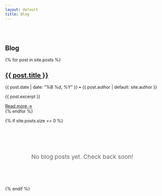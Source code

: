 ```yaml
---
layout: default
title: Blog
---
```


<section class="container" style="padding: 2rem 0;">
<h1>Blog</h1>

<div class="blog-list">
{% for post in site.posts %}
  <article class="blog-post">
    <h2><a href="{{ post.url | relative_url }}">{{ post.title }}</a></h2>
    <div class="blog-post-meta">
      {{ post.date | date: "%B %d, %Y" }} • {{ post.author | default: site.author }}
    </div>
    <p>{{ post.excerpt }}</p>
    <a href="{{ post.url | relative_url }}" class="read-more">Read more →</a>
  </article>
{% endfor %}
</div>

{% if site.posts.size == 0 %}
<div style="text-align: center; padding: 4rem 0;">
  <p style="font-size: 1.2rem; color: #666;">No blog posts yet. Check back soon!</p>
</div>
{% endif %}

</section>